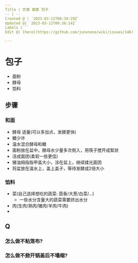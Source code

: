 ```yaml
---
Title | 饮食 面食 包子
-- | --
Created @ | `2023-03-12T08:39:29Z`
Updated @| `2023-03-12T09:36:14Z`
Labels | ``
Edit @| [here](https://github.com/junxnone/wiki/issues/146)

---
```

# 包子

- 面粉
- 酵母
- 馅料

## 步骤

###  和面
- 酵母 适量(可以多加点，发酵更快)
- 糖少许
- 温水混合酵母和糖
- 面粉放在盆中，酵母水少量多次倒入，用筷子搅开成絮状
- 活成面团(柔软一些更佳)
- 猪油拇指指甲盖大小，涂在盆上，继续揉光面团
- 将盆放在温水上，盖上盖子，等待发酵成2倍大小

### 馅料
- 菜(自己选择想吃的蔬菜: 茴香/大葱/白菜/...)
  - 一些水分含量大的蔬菜需要挤出水分
- 肉(生肉/熟肉/猪肉/羊肉/牛肉)
- 


## Q

### 怎么做不粘笼布?

### 怎么做不掀开锅盖后不塌缩?

